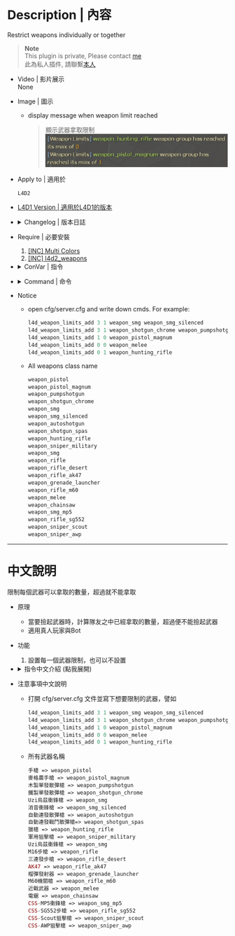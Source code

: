 
# Description | 內容
Restrict weapons individually or together

> __Note__ <br/>
This plugin is private, Please contact [me](https://github.com/fbef0102/Game-Private_Plugin#私人插件列表-private-plugins-list)<br/>
此為私人插件, 請聯繫[本人](https://github.com/fbef0102/Game-Private_Plugin#私人插件列表-private-plugins-list)

* Video | 影片展示
    <br/>None

* Image | 圖示
	* display message when weapon limit reached
        > 顯示武器拿取限制
        <br/>![l4d_weapon_limits_1](image/l4d_weapon_limits_1.jpg)

* Apply to | 適用於
    ```
    L4D2
    ```

* [L4D1 Version | 適用於L4D1的版本](https://github.com/fbef0102/L4D1_2-Plugins/tree/master/l4d_limitweapon)

* <details><summary>Changelog | 版本日誌</summary>

    * v2.1
	    * Request by 壹梦
	    * Remove some cmds

    * v2.0
	    * [By CanadaRox, Stabby, Forgetest, A1m`, robex](https://github.com/SirPlease/L4D2-Competitive-Rework/blob/master/addons/sourcemod/scripting/l4d_weapon_limits.sp)
</details>

* Require | 必要安裝
	1. [[INC] Multi Colors](https://github.com/fbef0102/L4D1_2-Plugins/releases/tag/Multi-Colors)
    2. [[INC] l4d2_weapons](https://github.com/fbef0102/Game-Private_Plugin/blob/main/left4dead2/scripting/include/l4d2_weapons.inc)

* <details><summary>ConVar | 指令</summary>

    * cfg/sourcemod/l4d_weapon_limits.cfg
        ```php
        // Time interval bewteen weapon limit notify. (0=off)
        l4d_weapon_limits_cooltime_block "3.0"
        ```
</details>

* <details><summary>Command | 命令</summary>
    
    * **Add a weapon limit**
		```php
        l4d_weapon_limits_add　<limit number> <give ammo if weapon limited is reached> <weapon class name>
		```
</details>

* Notice
    * open cfg/server.cfg and write down cmds. For example:
        ```php
        l4d_weapon_limits_add 3 1 weapon_smg weapon_smg_silenced
        l4d_weapon_limits_add 3 1 weapon_shotgun_chrome weapon_pumpshotgun
        l4d_weapon_limits_add 1 0 weapon_pistol_magnum
        l4d_weapon_limits_add 0 0 weapon_melee
        l4d_weapon_limits_add 0 1 weapon_hunting_rifle
        ```

    * All weapons class name
        ```php
        weapon_pistol
        weapon_pistol_magnum
        weapon_pumpshotgun
        weapon_shotgun_chrome
        weapon_smg
        weapon_smg_silenced
        weapon_autoshotgun
        weapon_shotgun_spas
        weapon_hunting_rifle
        weapon_sniper_military
        weapon_smg
        weapon_rifle
        weapon_rifle_desert
        weapon_rifle_ak47
        weapon_grenade_launcher
        weapon_rifle_m60
        weapon_melee
        weapon_chainsaw
        weapon_smg_mp5
        weapon_rifle_sg552
        weapon_sniper_scout
        weapon_sniper_awp
        ```

- - - -
# 中文說明
限制每個武器可以拿取的數量，超過就不能拿取

* 原理
    * 當要撿起武器時，計算隊友之中已經拿取的數量，超過便不能撿起武器 
    * 適用真人玩家與Bot

* 功能
	1. 設置每一個武器限制，也可以不設置

* <details><summary>指令中文介紹 (點我展開)</summary>

    * **Add a weapon limit**
        ```php
        l4d_weapon_limits_add <限制數量> <如果不能撿起限制的武器是否給彈藥> <武器名稱>
        ```
</details>


* 注意事項中文說明
    * 打開 cfg/server.cfg 文件並寫下想要限制的武器，譬如
        ```php
        l4d_weapon_limits_add 3 1 weapon_smg weapon_smg_silenced
        l4d_weapon_limits_add 3 1 weapon_shotgun_chrome weapon_pumpshotgun
        l4d_weapon_limits_add 1 0 weapon_pistol_magnum
        l4d_weapon_limits_add 0 0 weapon_melee
        l4d_weapon_limits_add 0 1 weapon_hunting_rifle
        ```

    * 所有武器名稱
        ```php
        手槍 => weapon_pistol
        麥格農手槍 => weapon_pistol_magnum
        木製單發散彈槍 => weapon_pumpshotgun
        鐵製單發散彈槍 => weapon_shotgun_chrome
        Uzi烏茲衝鋒槍 => weapon_smg
        消音衝鋒槍 => weapon_smg_silenced
        自動連發散彈槍 => weapon_autoshotgun
        自動連發戰鬥散彈槍=> weapon_shotgun_spas
        獵槍 => weapon_hunting_rifle
        軍用狙擊槍 => weapon_sniper_military
        Uzi烏茲衝鋒槍 => weapon_smg
        M16步槍 => weapon_rifle
        三連發步槍 => weapon_rifle_desert
        AK47 => weapon_rifle_ak47
        榴彈發射器 => weapon_grenade_launcher
        M60機關槍 => weapon_rifle_m60
        近戰武器 => weapon_melee
        電鋸 => weapon_chainsaw
        CSS-MP5衝鋒槍 => weapon_smg_mp5
        CSS-SG552步槍 => weapon_rifle_sg552
        CSS-Scout狙擊槍 => weapon_sniper_scout
        CSS-AWP狙擊槍 => weapon_sniper_awp
        ```
